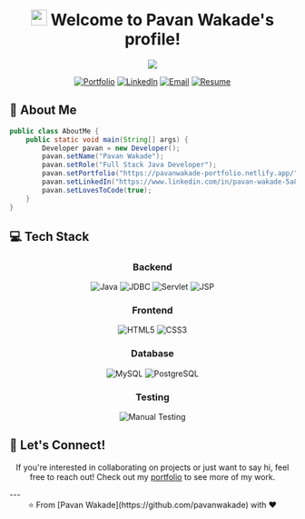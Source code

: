 <h1 align="center">
  <img src="https://media.giphy.com/media/hvRJCLFzcasrR4ia7z/giphy.gif" width="28">
  Welcome to Pavan Wakade's profile!
</h1>

<p align="center">
  <img src="https://readme-typing-svg.herokuapp.com/?lines=Full+Stack+Java+Developer;Always+learning+new+things&font=Fira%20Code&center=true&width=440&height=45&color=f75c7e&vCenter=true&size=22">
</p>

<div align="center">
  
  [![Portfolio](https://img.shields.io/badge/Portfolio-FF5722?style=for-the-badge&logo=todoist&logoColor=white)](https://pavanwakade-portfolio.netlify.app/)
  [![LinkedIn](https://img.shields.io/badge/LinkedIn-0077B5?style=for-the-badge&logo=linkedin&logoColor=white)](https://www.linkedin.com/in/pavan-wakade-5a851b25b/)
  [![Email](https://img.shields.io/badge/Email-D14836?style=for-the-badge&logo=gmail&logoColor=white)](mailto:pavanwakade199@gmail.com)
  [![Resume](https://img.shields.io/badge/Resume-4285F4?style=for-the-badge&logo=google-drive&logoColor=white)](https://docs.google.com/document/d/1FWFTKJRn8ziJNjaNfGeWQM8yOR10eTw8/edit?usp=drive_link&ouid=102397706253665987194&rtpof=true&sd=true)
  
</div>

## 🚀 About Me

```java
public class AboutMe {
    public static void main(String[] args) {
        Developer pavan = new Developer();
        pavan.setName("Pavan Wakade");
        pavan.setRole("Full Stack Java Developer");
        pavan.setPortfolio("https://pavanwakade-portfolio.netlify.app/");
        pavan.setLinkedIn("https://www.linkedin.com/in/pavan-wakade-5a851b25b/");
        pavan.setLovesToCode(true);
    }
}
```

## 💻 Tech Stack

<div align="center">
  
### Backend
![Java](https://img.shields.io/badge/Java-ED8B00?style=for-the-badge&logo=java&logoColor=white)
![JDBC](https://img.shields.io/badge/JDBC-007396?style=for-the-badge&logo=java&logoColor=white)
![Servlet](https://img.shields.io/badge/Servlet-FF5733?style=for-the-badge&logo=java&logoColor=white)
![JSP](https://img.shields.io/badge/JSP-007396?style=for-the-badge&logo=java&logoColor=white)

### Frontend
![HTML5](https://img.shields.io/badge/HTML5-E34F26?style=for-the-badge&logo=html5&logoColor=white)
![CSS3](https://img.shields.io/badge/CSS3-1572B6?style=for-the-badge&logo=css3&logoColor=white)

### Database
![MySQL](https://img.shields.io/badge/MySQL-4479A1?style=for-the-badge&logo=mysql&logoColor=white)
![PostgreSQL](https://img.shields.io/badge/PostgreSQL-316192?style=for-the-badge&logo=postgresql&logoColor=white)

### Testing
![Manual Testing](https://img.shields.io/badge/Manual_Testing-8A2BE2?style=for-the-badge&logo=testing-library&logoColor=white)

</div>






## 🤝 Let's Connect!

<div align="center">
  
  If you're interested in collaborating on projects or just want to say hi, feel free to reach out! Check out my [portfolio](https://pavanwakade-portfolio.netlify.app/) to see more of my work.
  
  
</div>
---
<div align="center">
  ⭐️ From [Pavan Wakade](https://github.com/pavanwakade) with ❤️
</div>
